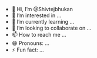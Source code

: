 - 👋 Hi, I’m @Shivtejbhukan
- 👀 I’m interested in ...
- 🌱 I’m currently learning ...
- 💞️ I’m looking to collaborate on ...
- 📫 How to reach me ...
- 😄 Pronouns: ...
- ⚡ Fun fact: ...

<!---
Shivtejbhukan/Shivtejbhukan is a ✨ special ✨ repository because its `README.md` (this file) appears on your GitHub profile.
You can click the Preview link to take a look at your changes.
--->
